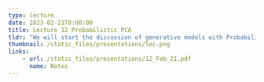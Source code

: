 ```yaml
---
type: lecture
date: 2023-02-21T8:00:00
title: Lecture 12 Probabilistic PCA
tldr: "We will start the discussion of generative models with Probabilistic PCA"
thumbnail: /static_files/presentations/lec.png
links: 
    - url: /static_files/presentations/12_Feb_21.pdf
      name: Notes
---
```

<!--**Suggested Readings:**
- [Autoencoders: Convolutional layers (Colab)](https://colab.research.google.com/drive/1Dh9y9d_76K7VPQyt6YYOlHsUYHT7w6KQ?usp=sharing)
- [Reading 1](https://github.com/vdumoulin/conv_arithmetic)
- [Reading 2](https://github.com/aqeelanwar/conv_layers_animation)
- [Reading 3](https://thanos.charisoudis.gr/blog/a-simple-conv2d-dimensions-calculator-logger)-->



